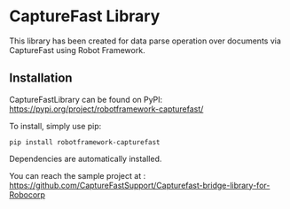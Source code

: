 # CaptureFast Library

This library has been created for data parse operation over documents via CaptureFast using Robot Framework.

## Installation

CaptureFastLibrary can be found on PyPI: https://pypi.org/project/robotframework-capturefast/


To install, simply use pip:

```dos
pip install robotframework-capturefast
```

Dependencies are automatically installed.


You can reach the sample project at : https://github.com/CaptureFastSupport/Capturefast-bridge-library-for-Robocorp
